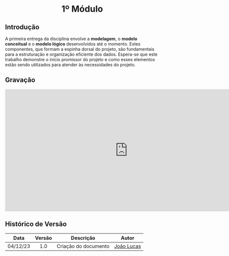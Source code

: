 <center>

# <a>1º Módulo</a>
</center>

## <a>Introdução</a>
A primeira entrega da disciplina envolve a **<a>modelagem</a>**, o **<a>modelo conceitual</a>** e o **<a>modelo lógico</a>** desenvolvidos até o momento. Estes componentes, que formam a espinha dorsal do projeto, são fundamentais para a estruturação e organização eficiente dos dados. Espera-se que este trabalho demonstre o início promissor do projeto e como esses elementos estão sendo utilizados para atender às necessidades do projeto.

## <a>Gravação</a>

<center>
<iframe width="800" height="400" src="https://www.youtube-nocookie.com/embed/PAnNxWWBSA4" frameborder="0" allow="accelerometer; autoplay; clipboard-write; encrypted-media; gyroscope; picture-in-picture" allowfullscreen></iframe>
</center>

## <a>Histórico de Versão</a>
<center>

|   Data   | Versão |      Descrição       |                   Autor                    |
| :------: | :----: | :------------------: | :----------------------------------------: |
| 04/12/23 |  1.0   | Criação do documento | [João Lucas](https://github.com/HacKairos) |

</center>